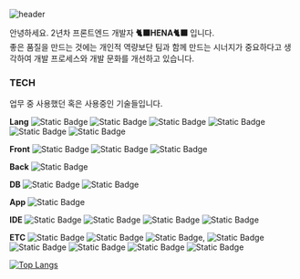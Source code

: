 ![header](https://capsule-render.vercel.app/api?type=venom&color=auto&height=300&section=header&text=HENA&fontSize=90)


안녕하세요. 2년차 프론트엔드 개발자 <strong>🐈‍⬛HENA🐈‍⬛</strong> 입니다. <br/>
좋은 품질을 만드는 것에는 개인적 역량보단 팀과 함께 만드는 시너지가 중요하다고 생각하여 개발 프로세스와 개발 문화를 개선하고 있습니다.



### TECH

업무 중 사용했던 혹은 사용중인 기술들입니다.

<strong>Lang</strong> ![Static Badge](https://img.shields.io/badge/Javascript-F7DF1E?style=flat&logo=javascript&logoColor=white) ![Static Badge](https://img.shields.io/badge/Typescript-3178C6?style=flat&logo=typescript&logoColor=white) ![Static Badge](https://img.shields.io/badge/Java-007396?style=flat&logo=java&logoColor=white) ![Static Badge](https://img.shields.io/badge/Kotlin-7F52FF?style=flat&logo=kotlin&logoColor=white) ![Static Badge](https://img.shields.io/badge/HTML-E34F26?style=flat&logo=html5&logoColor=white) ![Static Badge](https://img.shields.io/badge/CSS-1572B6?style=flat&logo=css3&logoColor=white)

<strong>Front</strong> ![Static Badge](https://img.shields.io/badge/React-61DAFB?style=flat&logo=react&logoColor=white) ![Static Badge](https://img.shields.io/badge/recoil-3578E5?style=flat&logo=recoil&logoColor=white) ![Static Badge](https://img.shields.io/badge/Styled%20Components-DB7093?style=flat&logo=styledcomponents&logoColor=white)

<strong>Back</strong> ![Static Badge](https://img.shields.io/badge/Spring%20Boot-6DB33F?style=flat&logo=SpringBoot&logoColor=white)

<strong>DB</strong> ![Static Badge](https://img.shields.io/badge/MySQL-4479A1?style=flat&logo=mysql&logoColor=white) ![Static Badge](https://img.shields.io/badge/MariaDB-003545?style=flat&logo=mariadb&logoColor=white)

<strong>App</strong> ![Static Badge](https://img.shields.io/badge/Android-34A853?style=flat&logo=android&logoColor=white)

<strong>IDE</strong> ![Static Badge](https://img.shields.io/badge/vscode-007ACC?style=flat&logo=visualstudiocode&logoColor=white) ![Static Badge](https://img.shields.io/badge/Intellij-000000?style=flat&logo=intellijidea&logoColor=white) ![Static Badge](https://img.shields.io/badge/SQLyog-4479A1?style=flat&logo=sqlyog&logoColor=white) ![Static Badge](https://img.shields.io/badge/Workbench-4479A1?style=flat&logo=workbench&logoColor=white)

<strong>ETC</strong> ![Static Badge](https://img.shields.io/badge/Git-F05032?style=flat&logo=git&logoColor=white) ![Static Badge](https://img.shields.io/badge/Gitlab-FC6D26?style=flat&logo=gitlab&logoColor=white) ![Static Badge](https://img.shields.io/badge/Github-181717?style=flat&logo=github&logoColor=white), ![Static Badge](https://img.shields.io/badge/Figma-F24E1E?style=flat&logo=figma&logoColor=white) ![Static Badge](https://img.shields.io/badge/Jira-0052CC?style=flat&logo=jira&logoColor=white) ![Static Badge](https://img.shields.io/badge/Confluence-172B4D?style=flat&logo=confluence&logoColor=white) ![Static Badge](https://img.shields.io/badge/Zeplin-FFB800?style=flat&logo=zeplin&logoColor=white) ![Static Badge](https://img.shields.io/badge/Notion-000000?style=flat&logo=notion&logoColor=white)

<!--[![Anurag's GitHub stats](https://github-readme-stats.vercel.app/api?username=rainbowjyp)](https://github.com/anuraghazra/github-readme-stats)-->
[![Top Langs](https://github-readme-stats.vercel.app/api/top-langs/?username=rainbowjyp&size_weight=0.5&count_weight=0.5&layout=compact)](https://github.com/anuraghazra/github-readme-stats)

